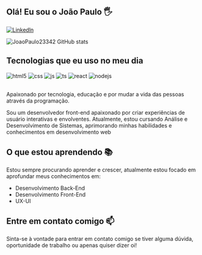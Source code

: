 ## Olá! Eu sou o João Paulo 🖐️



[![Linkedln](https://img.shields.io/badge/LinkedIn-0077B5?style=for-the-badge&logo=linkedin&logoColor=white)](linkedin.com/in/joão-paulo-a10500265)



![JoaoPaulo23342 GitHub stats](https://github-readme-stats.vercel.app/api?username=JoaoPaulo23342&show_icons=true&theme=dracula&count_private=true)

## Tecnologias que eu uso no meu dia

<div style="display: inline_block">
  <img align="center" alt="html5" src="https://img.shields.io/badge/HTML5-E34F26?style=for-the-badge&logo=html5&logoColor=white" />
  <img align="center" alt="css" src="https://img.shields.io/badge/CSS3-1572B6?style=for-the-badge&logo=css3&logoColor=white" />
  <img align="center" alt="js" src="https://img.shields.io/badge/JavaScript-F7DF1E?style=for-the-badge&logo=javascript&logoColor=black" />
  <img align="center" alt="ts" src="https://img.shields.io/badge/TypeScript-007ACC?style=for-the-badge&logo=typescript&logoColor=white" />
  <img align="center" alt="react" src="https://img.shields.io/badge/React-20232A?style=for-the-badge&logo=react&logoColor=61DAFB" />
  <img align="center" alt="nodejs" src="https://img.shields.io/badge/Node.js-43853D?style=for-the-badge&logo=node.js&logoColor=white" />
</div><br/>

Apaixonado por tecnologia, educação e por mudar a vida das pessoas através da programação.

Sou um desenvolvedor front-end apaixonado por criar experiências de usuário interativas e envolventes. Atualmente, estou cursando Análise e Desenvolvimento de Sistemas, aprimorando minhas habilidades e conhecimentos em desenvolvimento web

## O que estou aprendendo 📚
Estou sempre procurando aprender e crescer, atualmente estou focado em aprofundar meus conhecimentos em:
- Desenvolvimento Back-End
- Desenvolvimento Front-End
- UX-UI

## Entre em contato comigo 📫
Sinta-se à vontade para entrar em contato comigo se tiver alguma dúvida, oportunidade de trabalho ou apenas quiser dizer oi!

